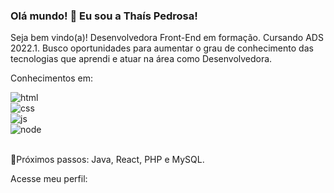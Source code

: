 ### Olá mundo! 👋 Eu sou a Thaís Pedrosa!

Seja bem vindo(a)! Desenvolvedora Front-End em formação. Cursando ADS 2022.1.
Busco oportunidades para aumentar o grau de conhecimento das tecnologias que aprendi e atuar na área como Desenvolvedora.

<div>
            <a href="https://github.com/thaispedrosa?tab=stars"></a>
        </div>

Conhecimentos em: 
<div>
        <img src="https://img.shields.io/badge/HTML-239120?style=for-the-badge&logo=html5&logoColor=white" alt="html"><br>
        <img src="https://img.shields.io/badge/CSS-239120?&style=for-the-badge&logo=css3&logoColor=white" alt="css"><br>
        <img src="https://img.shields.io/badge/JavaScript-F7DF1E?style=for-the-badge&logo=javascript&logoColor=black" alt="js"><br>
        <img src="https://img.shields.io/badge/Node.js-43853D?style=for-the-badge&logo=node.js&logoColor=white" alt="node"><br>
    </div><br>

🚀Próximos passos: Java, React, PHP e MySQL.

<div>
        <p>Acesse meu perfil:</p>
        <img src="https://img.shields.io/badge/LinkedIn-0077B5?style=for-the-badge&logo=linkedin&logoColor=white" alt="">
        <a href="https://www.linkedin.com/in/thais-pedrosa-de-sousa-cunha/"></a>
    </div>
